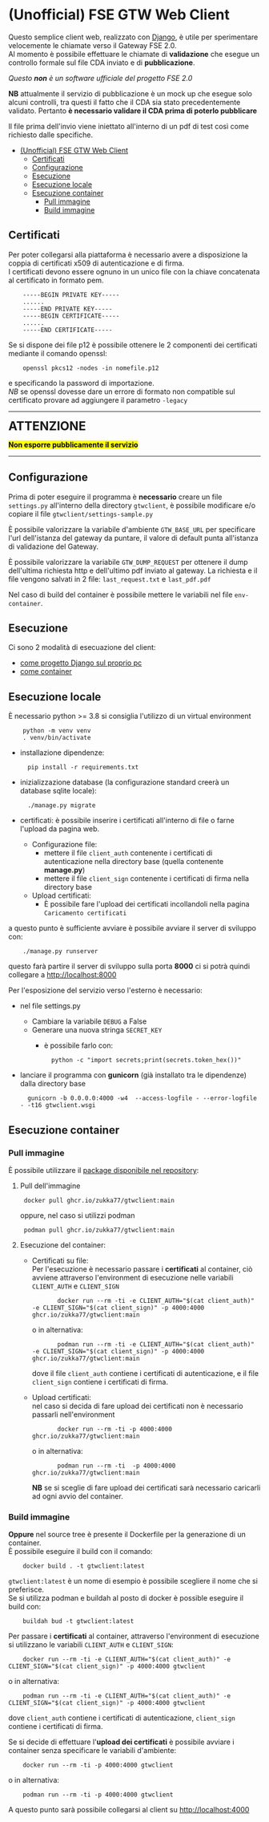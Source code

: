 # (Unofficial) FSE GTW Web Client
Questo semplice client web, realizzato con [Django](https://www.djangoproject.com/), è utile per sperimentare velocemente le chiamate verso il Gateway FSE 2.0.  
Al momento è possibile effettuare le chiamate di **validazione** che esegue un controllo formale sul file CDA inviato e di **pubblicazione**.

*Questo **non** è un software ufficiale del progetto FSE 2.0*

**NB** attualmente il servizio di pubblicazione è un mock up che esegue solo alcuni controlli, tra questi il fatto che il CDA sia stato precedentemente validato. Pertanto **è necessario validare il CDA prima di poterlo pubblicare**

Il file prima dell'invio viene iniettato all'interno di un pdf di test così come richiesto dalle specifiche.  

- [(Unofficial) FSE GTW Web Client](#unofficial-fse-gtw-web-client)
  - [Certificati](#certificati)
  - [Configurazione](#configurazione)
  - [Esecuzione](#esecuzione)
  - [Esecuzione locale](#esecuzione-locale)
  - [Esecuzione container](#esecuzione-container)
    - [Pull immagine](#pull-immagine)
    - [Build immagine](#build-immagine)


## Certificati

Per poter collegarsi alla piattaforma è necessario avere a disposizione la coppia di certificati x509 di autenticazione e di firma.  
I certificati devono essere ognuno in un unico file con la chiave concatenata al certificato in formato pem.

        -----BEGIN PRIVATE KEY-----
        ......
        -----END PRIVATE KEY-----
        -----BEGIN CERTIFICATE-----
        ......
        -----END CERTIFICATE-----


Se si dispone dei file p12 è possibile ottenere le 2 componenti dei certificati mediante il comando openssl:

        openssl pkcs12 -nodes -in nomefile.p12

e specificando la password di importazione.  
*NB* se openssl dovesse dare un errore di formato non compatible sul certificato provare ad aggiungere il parametro `-legacy`

--- 

<font size="5">**ATTENZIONE**</font>

<mark>**Non esporre pubblicamente il servizio**</mark>

---

## Configurazione

Prima di poter eseguire il programma è **necessario** creare un file `settings.py` all'interno della directory `gtwclient`, è possibile modificare e/o copiare il file `gtwclient/settings-sample.py`  

È possibile valorizzare la variabile d'ambiente `GTW_BASE_URL` per specificare l'url dell'istanza del gateway da puntare, il valore di default punta all'istanza di validazione del Gateway.

È possibile valorizzare la variabile `GTW_DUMP_REQUEST` per ottenere il dump dell'ultima richiesta http e dell'ultimo pdf inviato al gateway.
La richiesta e il file vengono salvati in 2 file: `last_request.txt` e `last_pdf.pdf`

Nel caso di build del container è possibile mettere le variabili nel file `env-container`. 

## Esecuzione

Ci sono 2 modalità di esecuazione del client:
* [come progetto Django sul proprio pc](#esecuzione-locale)
* [come container](#esecuzione-container)
## Esecuzione locale

È necessario python >= 3.8 
si consiglia l'utilizzo di un virtual environment

        python -m venv venv
        . venv/bin/activate

- installazione dipendenze:

        pip install -r requirements.txt

- inizializzazione database (la configurazione standard creerà un database sqlite locale):

        ./manage.py migrate

- certificati:
  è possibile inserire i certificati all'interno di file o farne l'upload da pagina web.
  - Configurazione file:
    - mettere il file `client_auth` contenente i certificati di autenticazione nella directory base (quella contenente **manage.py**)
    - mettere il file `client_sign` contenente i certificati di firma nella directory base
  - Upload certificati:
    - È possibile fare l'upload dei certificati incollandoli nella pagina `Caricamento certificati`

a questo punto è sufficiente avviare è possibile avviare il server di sviluppo con:

        ./manage.py runserver

questo farà partire il server di sviluppo sulla porta **8000** ci si potrà quindi collegare a [http://localhost:8000](http://localhost:8000)

Per l'esposizione del servizio verso l'esterno è necessario:

- nel file settings.py
  - Cambiare la variabile `DEBUG` a False
  - Generare una nuova stringa `SECRET_KEY`
    - è possibile farlo con:
  
            python -c "import secrets;print(secrets.token_hex())"


- lanciare il programma con **gunicorn** (già installato tra le dipendenze) dalla directory base

        gunicorn -b 0.0.0.0:4000 -w4  --access-logfile - --error-logfile - -t16 gtwclient.wsgi


## Esecuzione container

### Pull immagine

È possibile utilizzare il [package disponibile nel repository](https://github.com/zukka77/gtwclient/pkgs/container/gtwclient):

1. Pull dell'immagine  

        docker pull ghcr.io/zukka77/gtwclient:main

   oppure, nel caso si utilizzi podman

        podman pull ghcr.io/zukka77/gtwclient:main

2. Esecuzione del container:
   - Certificati su file:  
   Per l'esecuzione è necessario passare i **certificati** al container, ciò avviene attraverso l'environment di esecuzione nelle variabili `CLIENT_AUTH` e `CLIENT_SIGN`  

                docker run --rm -ti -e CLIENT_AUTH="$(cat client_auth)" -e CLIENT_SIGN="$(cat client_sign)" -p 4000:4000 ghcr.io/zukka77/gtwclient:main  
   
        o in alternativa:  

                podman run --rm -ti -e CLIENT_AUTH="$(cat client_auth)" -e CLIENT_SIGN="$(cat client_sign)" -p 4000:4000 ghcr.io/zukka77/gtwclient:main  
   
        dove il file `client_auth` contiene i certificati di autenticazione, e il file `client_sign` contiene i certificati di firma.  
   
   - Upload certificati:  
     nel caso si decida di fare upload dei certificati non è necessario passarli nell'environment 
   
                docker run --rm -ti -p 4000:4000 ghcr.io/zukka77/gtwclient:main

     o in alternativa:

                podman run --rm -ti  -p 4000:4000 ghcr.io/zukka77/gtwclient:main

     **NB** se si sceglie di fare upload dei certificati sarà necessario caricarli ad ogni avvio del container.

### Build immagine

**Oppure** nel source tree è presente il Dockerfile per la generazione di un container.  
È possibile eseguire il build con il comando:

        docker build . -t gtwclient:latest

`gtwclient:latest` è un nome di esempio è possibile scegliere il nome che si preferisce.  
Se si utilizza podman e buildah al posto di docker è possible eseguire il build con:

        buildah bud -t gtwclient:latest

Per passare i **certificati** al container, attraverso l'environment di esecuzione si utilizzano le variabili `CLIENT_AUTH` e `CLIENT_SIGN`:

        docker run --rm -ti -e CLIENT_AUTH="$(cat client_auth)" -e CLIENT_SIGN="$(cat client_sign)" -p 4000:4000 gtwclient

o in alternativa:

        podman run --rm -ti -e CLIENT_AUTH="$(cat client_auth)" -e CLIENT_SIGN="$(cat client_sign)" -p 4000:4000 gtwclient

dove `client_auth` contiene i certificati di autenticazione, `client_sign` contiene i certificati di firma.  

Se si decide di effettuare l'**upload dei certificati** è possibile avviare i container senza specificare le variabili d'ambiente:

        docker run --rm -ti -p 4000:4000 gtwclient

o in alternativa:

        podman run --rm -ti -p 4000:4000 gtwclient

A questo punto sarà possibile collegarsi al client su [http://localhost:4000](http://localhost:4000)
